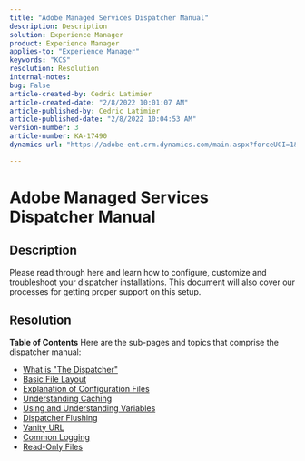 ```yaml
---
title: "Adobe Managed Services Dispatcher Manual"
description: Description
solution: Experience Manager
product: Experience Manager
applies-to: "Experience Manager"
keywords: "KCS"
resolution: Resolution
internal-notes: 
bug: False
article-created-by: Cedric Latimier
article-created-date: "2/8/2022 10:01:07 AM"
article-published-by: Cedric Latimier
article-published-date: "2/8/2022 10:04:53 AM"
version-number: 3
article-number: KA-17490
dynamics-url: "https://adobe-ent.crm.dynamics.com/main.aspx?forceUCI=1&pagetype=entityrecord&etn=knowledgearticle&id=6260c705-c688-ec11-93b0-002248083a1c"

---
```

# Adobe Managed Services Dispatcher Manual

## Description


Please read through here and learn how to configure, customize and troubleshoot your dispatcher installations. This document will also cover our processes for getting proper support on this setup.


## Resolution

<b>Table of Contents</b>
Here are the sub-pages and topics that comprise the dispatcher manual:

- [What is "The Dispatcher"](https://experienceleague.adobe.com/docs/experience-cloud-kcs/kbarticles/KA-17911.html%3Flang%3Den "Basic description of what makes up a server called a dispatcher")
- [Basic File Layout](https://experienceleague.adobe.com/docs/experience-cloud-kcs/kbarticles/KA-17502.html%3Flang%3Den)
- [Explanation of Configuration Files](https://experienceleague.adobe.com/docs/experience-cloud-kcs/kbarticles/KA-17477.html%3Flang%3Den)
- [Understanding Caching](https://experienceleague.adobe.com/docs/experience-cloud-kcs/kbarticles/KA-17912.html%3Flang%3Den)
- [Using and Understanding Variables](https://experienceleague.adobe.com/docs/experience-cloud-kcs/kbarticles/KA-17487.html%3Flang%3Den)
- [Dispatcher Flushing](https://experienceleague.adobe.com/docs/experience-cloud-kcs/kbarticles/KA-17493.html%3Flang%3Den)
- [Vanity URL](https://experienceleague.adobe.com/docs/experience-cloud-kcs/kbarticles/KA-17463.html%3Flang%3Den)
- [Common Logging](https://experienceleague.adobe.com/docs/experience-cloud-kcs/kbarticles/KA-17914.html%3Flang%3Den)
- [Read-Only Files](https://experienceleague.adobe.com/docs/experience-cloud-kcs/kbarticles/KA-17483.html%3Flang%3Den)

